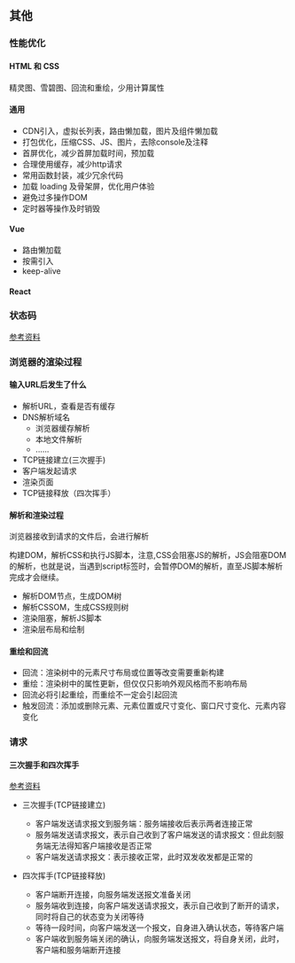 ## 其他

### 性能优化

#### HTML 和 CSS

精灵图、雪碧图、回流和重绘，少用计算属性

#### 通用

- CDN引入，虚拟长列表，路由懒加载，图片及组件懒加载
- 打包优化，压缩CSS、JS、图片，去除console及注释
- 首屏优化，减少首屏加载时间，预加载
- 合理使用缓存，减少http请求
- 常用函数封装，减少冗余代码
- 加载 loading 及骨架屏，优化用户体验
- 避免过多操作DOM
- 定时器等操作及时销毁

#### Vue

- 路由懒加载
- 按需引入
- keep-alive

#### React

### 状态码

<a href="https://blog.csdn.net/banana960531/article/details/85621865" target="_blank">参考资料</a>

### 浏览器的渲染过程

#### 输入URL后发生了什么

- 解析URL，查看是否有缓存
- DNS解析域名
  - 浏览器缓存解析
  - 本地文件解析
  - ......
- TCP链接建立(三次握手)
- 客户端发起请求
- 渲染页面
- TCP链接释放（四次挥手）

#### 解析和渲染过程

浏览器接收到请求的文件后，会进行解析

构建DOM，解析CSS和执行JS脚本，注意,CSS会阻塞JS的解析，JS会阻塞DOM的解析，也就是说，当遇到script标签时，会暂停DOM的解析，直至JS脚本解析完成才会继续。

- 解析DOM节点，生成DOM树
- 解析CSSOM，生成CSS规则树
- 渲染阻塞，解析JS脚本
- 渲染层布局和绘制

#### 重绘和回流

- 回流：渲染树中的元素尺寸布局或位置等改变需要重新构建
- 重绘：渲染树中的属性更新，但仅仅只影响外观风格而不影响布局
- 回流必将引起重绘，而重绘不一定会引起回流
- 触发回流：添加或删除元素、元素位置或尺寸变化、窗口尺寸变化、元素内容变化

### 请求

#### 三次握手和四次挥手

<a href="https://juejin.cn/post/6844904194764177416" target="_blank">参考资料</a>

- 三次握手(TCP链接建立)

  - 客户端发送请求报文到服务端：服务端接收后表示两者连接正常
  - 服务端发送请求报文，表示自己收到了客户端发送的请求报文：但此刻服务端无法得知客户端接收是否正常
  - 客户端发送请求报文：表示接收正常，此时双发收发都是正常的

- 四次挥手(TCP链接释放)

  - 客户端断开连接，向服务端发送报文准备关闭
  - 服务端收到连接，向客户端发送请求报文，表示自己收到了断开的请求，同时将自己的状态变为关闭等待
  - 等待一段时间，向客户端发送一个报文，自身进入确认状态，等待客户端
  - 客户端收到服务端关闭的确认，向服务端发送报文，将自身关闭，此时，客户端和服务端断开连接

  